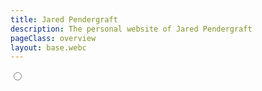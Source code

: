 ```yaml
---
title: Jared Pendergraft
description: The personal website of Jared Pendergraft
pageClass: overview
layout: base.webc
---
```


<dialog id="calendar">
<div class="color__bg--contrast radius__m shadow">
<header class="flow__flex flow__align--block-center flow__align--inline-between">
  <p><strong @text="`${new Date().toLocaleDateString('en-US', { month: 'long' })}, ${new Date().getFullYear()}`"></strong></p>
  <button class="button__tertiary" onclick="toggleDialog()"><image-get-svg src="icons/ui/cancel.svg"
        webc:nokeep></image-get-svg></button>
</header>
<section>
  <p webc:for="weekday of ['S', 'M', 'T', 'W', 'T', 'F', 'S']"><strong @text="weekday"></strong></p>
  <span webc:for="(data,index) of moonData.monthCalendar" :class="new Date().getDate() === data.day && new Date().getMonth() === data.date.getMonth() ? 'color__bg--base--light':'' || data.isOverlap ? ' overlap':''">
    <p @text="data.day"></p>
    <image-get-svg :src="`icons/moons/${data.phase.day}.svg`" webc:nokeep></image-get-svg>
  </span>
</section>
</div>
</dialog>

<label :for="data.day" class="day border__all color__bg--contrast color__border--base--light radius__s" webc:for="(data,index) of moonData.monthBuilt">
<input :id="data.day" type="radio" name="days" :value="data.day" :checked="new Date().getDate() === index + 1" />
<section class="flow__grid flow__gap--l padding__l">
  <header class="flow__grid flow__align--block-center flow__gap--m">
    <div class="date border__all color__border--base--light flow__grid radius__s type__align--center">
      <section class="border__bottom color__bg--base--ghost color__border--base--light padding__inline--s">
        <p class="color__type--base--mid type__size--xs-s--fluid"><strong @text="data.date.toLocaleDateString('en-US', { weekday: 'short' })"></strong></p>
      </section>
      <section class="flow__grid flow__align--block-center flow__align--inline-center padding__s">
        <p class="type__size--l-m--fluid"><strong @text="data.day"></strong></p>
        <image-get-svg :src="`icons/moons/${data.phase.day}.svg`" webc:nokeep></image-get-svg>
      </section>
    </div>
    <div class="description">
      <p><strong @text="data.phase.name"></strong></p>
      <p class="color__type--base--mishid type__size--s-m--fluid" @text="data.phase.description"></p>
    </div>
  </header>
  <section class="flow__grid flow__gap--s">
    <div class="note flow__flex flow__align--block-start flow__gap--m">
      <image-get-svg src="icons/ui/plant.svg" webc:nokeep></image-get-svg>
      <p @text="data.phase.planting"></p>
    </div>
    <div class="note flow__flex flow__align--block-start flow__gap--m">
      <image-get-svg src="icons/ui/fish.svg" webc:nokeep></image-get-svg>
      <p @text="data.phase.fishing"></p>
    </div>
  </section>
  <day-footer :data="data" webc:nokeep></day-footer>
</section>
</label>
